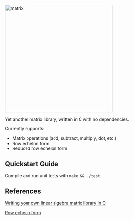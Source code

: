<img src="https://user-images.githubusercontent.com/39754370/153517332-9997530f-dec1-4736-aa85-f9ea3bcbacce.jpg" alt="matrix" width="350">

Yet another matrix library, written in C with no dependencies.

Currently supports:
- Matrix operations (add, subtract, multiply, dot, etc.)
- Row echelon form
- Reduced row echelon form

## Quickstart Guide

Compile and run unit tests with `make && ./test`

## References

[Writing your own linear algebra matrix library in C][1]

[Row echeon form][2]

[1]: https://www.andreinc.net/2021/01/20/writing-your-own-linear-algebra-matrix-library-in-c
[2]: https://en.wikipedia.org/wiki/Row_echelon_form
